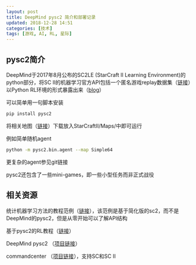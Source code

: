 ```yaml
---
layout: post
title: DeepMind pysc2 简介和部署记录
updated: 2018-12-28 14:51
categories: [技术]
tags: [游戏, AI, RL, 星际]
---
```


## pysc2简介

DeepMind于2017年8月公布的SC2LE (StarCraft II Learning Environment)的python部分，将SC II的机器学习官方API包括一个匿名游戏replay数据集（[链接](https://github.com/Blizzard/s2client-proto)）以Python RL环境的形式暴露出来（[blog](https://github.com/Blizzard/s2client-proto)）

可以简单用一句脚本安装

```bash
pip install pysc2
```

将相关地图（[链接](https://github.com/Blizzard/s2client-proto)）下载放入StarCraftII/Maps/中即可运行

例如简单随机agent

```bash
python -m pysc2.bin.agent --map Simple64
```

更复杂的agent参见git链接

pysc2还包含了一些mini-games，即一些小型任务而非正式战役

## 相关资源

统计机器学习方法的教程范例（[链接](https://pythonprogramming.net/starcraft-ii-ai-python-sc2-tutorial/)），该范例是基于简化版的sc2，而不是DeepMind的pysc2，但是从零开始可以了解API结构

基于pysc2的RL教程（[链接](https://chatbotslife.com/building-a-basic-pysc2-agent-b109cde1477c)）

DeepMind pysc2 （[项目链接](https://github.com/deepmind/pysc2)）

commandcenter （[项目链接](https://github.com/davechurchill/commandcenter)），支持SC和SC II

